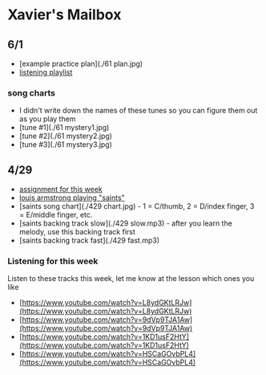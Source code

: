 # Xavier's Mailbox

## 6/1

- [example practice plan](./61 plan.jpg)
- [listening playlist](https://open.spotify.com/playlist/4GvOxrAcEYKboHN4n7Sf7J?si=707c6c24b2fe46df)

### song charts

- I didn't write down the names of these tunes so you can figure them out as you play them
- [tune #1](./61 mystery1.jpg)
- [tune #2](./61 mystery2.jpg)
- [tune #3](./61 mystery3.jpg)

## 4/29 

- [assignment for this week](https://www.youtube.com/watch?v=9H5x5fzU5JE)
- [louis armstrong playing "saints"](https://www.youtube.com/watch?v=wyLjbMBpGDA)
- [saints song chart](./429 chart.jpg) - 1 = C/thumb, 2 = D/index finger, 3 = E/middle finger, etc.
- [saints backing track slow](./429 slow.mp3) - after you learn the melody, use this backing track first
- [saints backing track fast](./429 fast.mp3)

### Listening for this week

Listen to these tracks this week, let me know at the lesson which ones you like

- [https://www.youtube.com/watch?v=L8ydGKtLRJw](https://www.youtube.com/watch?v=L8ydGKtLRJw)
- [https://www.youtube.com/watch?v=9dVp9TJA1Aw](https://www.youtube.com/watch?v=9dVp9TJA1Aw)
- [https://www.youtube.com/watch?v=1KD1usF2HtY](https://www.youtube.com/watch?v=1KD1usF2HtY)
- [https://www.youtube.com/watch?v=HSCaGOvbPL4](https://www.youtube.com/watch?v=HSCaGOvbPL4)

